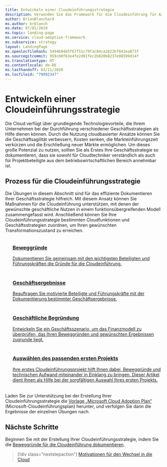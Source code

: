```yaml
---
title: Entwickeln einer Cloudeinführungsstrategie
description: Verwenden Sie das Framework für die Cloudeinführung für Azure, um zu verstehen, wie die Cloud Ihnen dabei helfen kann, ihre Geschäftsstrategie voranzubringen.
author: BrianBlanchard
ms.author: brblanch
ms.date: 07/01/2019
ms.topic: landing-page
ms.service: cloud-adoption-framework
ms.subservice: strategy
layout: LandingPage
ms.openlocfilehash: 5494b9485f67f51c79fac84ca2822bf041ea873f
ms.sourcegitcommit: 959cb0f63e4fe2d01fec2b820b8237e98599d14f
ms.translationtype: HT
ms.contentlocale: de-DE
ms.lasthandoff: 03/11/2020
ms.locfileid: "79092347"
---
```

<!-- markdownlint-disable MD026 -->

# <a name="develop-a-cloud-adoption-strategy"></a>Entwickeln einer Cloudeinführungsstrategie

Die Cloud verfügt über grundlegende Technologievorteile, die Ihrem Unternehmen bei der Durchführung verschiedener Geschäftsstrategien als Hilfe dienen können. Durch die Nutzung cloudbasierter Ansätze können Sie die Geschäftsagilität verbessern, Kosten senken, die Markteinführungszeit verkürzen und die Erschließung neuer Märkte ermöglichen. Um dieses große Potenzial zu nutzen, sollten Sie als Erstes Ihre Geschäftsstrategie so dokumentieren, dass sie sowohl für Cloudtechniker verständlich als auch für Projektbeteiligte aus dem betriebswirtschaftlichen Bereich annehmbar ist.

## <a name="cloud-adoption-strategy-process"></a>Prozess für die Cloudeinführungsstrategie

Die Übungen in diesem Abschnitt sind für das effiziente Dokumentieren Ihrer Geschäftsstrategie hilfreich. Mit diesem Ansatz können Sie Maßnahmen für die Cloudeinführung unterstützen, mit denen der gewünschte geschäftliche Nutzen in einem funktionsübergreifenden Modell zusammengefasst wird. Anschließend können Sie Ihre Cloudeinführungsstrategie bestimmten Cloudfunktionen und Geschäftsstrategien zuordnen, um Ihren gewünschten Transformationszustand zu erreichen.

<!--markdownlint-disable MD033 -->

<ul class="panelContent cardsF">
    <li style="display: flex; flex-direction: column;">
        <a href="./motivations.md">
            <div class="cardSize">
                <div class="cardPadding" style="padding-bottom:10px;">
                    <div class="card" style="padding-bottom:10px;">
                        <div class="cardImageOuter">
                            <div class="cardImage">
                                <img alt="" src="../_images/icons/1.png" data-linktype="external">
                            </div>
                        </div>
                        <div class="cardText" style="padding-left:0px;">
                            <h3>Beweggründe</h3>
Dokumentieren Sie gemeinsam mit den wichtigsten Beteiligten und Führungskräften die Gründe für die Cloudeinführung.
                        </div>
                    </div>
                </div>
            </div>
        </a>
    </li>
    <li style="display: flex; flex-direction: column;">
        <a href="./business-outcomes/index.md">
            <div class="cardSize">
                <div class="cardPadding" style="padding-bottom:10px;">
                    <div class="card" style="padding-bottom:10px;">
                        <div class="cardImageOuter">
                            <div class="cardImage">
                                <img alt="" src="../_images/icons/2.png" data-linktype="external">
                            </div>
                        </div>
                        <div class="cardText" style="padding-left:0px;">
                            <h3>Geschäftsergebnisse</h3>
Beauftragen Sie motivierte Beteiligte und Führungskräfte mit der Dokumentierung bestimmter Geschäftsergebnisse.
                        </div>
                    </div>
                </div>
            </div>
        </a>
    </li>
    <li style="display: flex; flex-direction: column;">
        <a href="./cloud-migration-business-case.md">
            <div class="cardSize">
                <div class="cardPadding" style="padding-bottom:10px;">
                    <div class="card" style="padding-bottom:10px;">
                        <div class="cardImageOuter">
                            <div class="cardImage">
                                <img alt="" src="../_images/icons/3.png" data-linktype="external">
                            </div>
                        </div>
                        <div class="cardText" style="padding-left:0px;">
                            <h3>Geschäftliche Begründung</h3>
Entwickeln Sie ein Geschäftsszenario, um das Finanzmodell zu überprüfen, das Ihren Beweggründen und gewünschten Ergebnissen zugrunde liegt.
                        </div>
                    </div>
                </div>
            </div>
        </a>
    </li>
    <li style="display: flex; flex-direction: column;">
        <a href="./first-adoption-project.md">
            <div class="cardSize">
                <div class="cardPadding" style="padding-bottom:10px;">
                    <div class="card" style="padding-bottom:10px;">
                        <div class="cardImageOuter">
                            <div class="cardImage">
                                <img alt="" src="../_images/icons/4.png" data-linktype="external">
                            </div>
                        </div>
                        <div class="cardText" style="padding-left:0px;">
                            <h3>Auswählen des passenden ersten Projekts</h3>
Ihre erstes Cloudeinführungsprojekt hilft Ihnen dabei, Beweggründe und technischen Aufwand miteinander in Einklang zu bringen. Dieser Artikel dient Ihnen als Hilfe bei der sorgfältigen Auswahl Ihres ersten Projekts.
                        </div>
                    </div>
                </div>
            </div>
        </a>
    </li>
</ul>

Laden Sie zur Unterstützung bei der Erstellung Ihrer Cloudeinführungsstrategie die [Vorlage „Microsoft Cloud Adoption Plan“](https://archcenter.blob.core.windows.net/cdn/fusion/readiness/Microsoft-Cloud-Adoption-Framework-Strategy-and-Plan-Template.docx) (Microsoft-Cloudeinführungsplan) herunter, und verfolgen Sie dann die Ergebnisse der einzelnen Übungen nach.

## <a name="next-steps"></a>Nächste Schritte

Beginnen Sie mit der Erstellung Ihrer Cloudeinführungsstrategie, indem Sie die [Beweggründe für die Cloudeinführung dokumentieren](./motivations.md).

> [!div class="nextstepaction"]
> [Motivationen für den Wechsel in die Cloud](./motivations.md)
